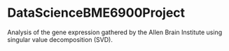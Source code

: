 # DataScienceBME6900Project

Analysis of the gene expression gathered by the Allen Brain Institute using singular value decomposition (SVD). 
